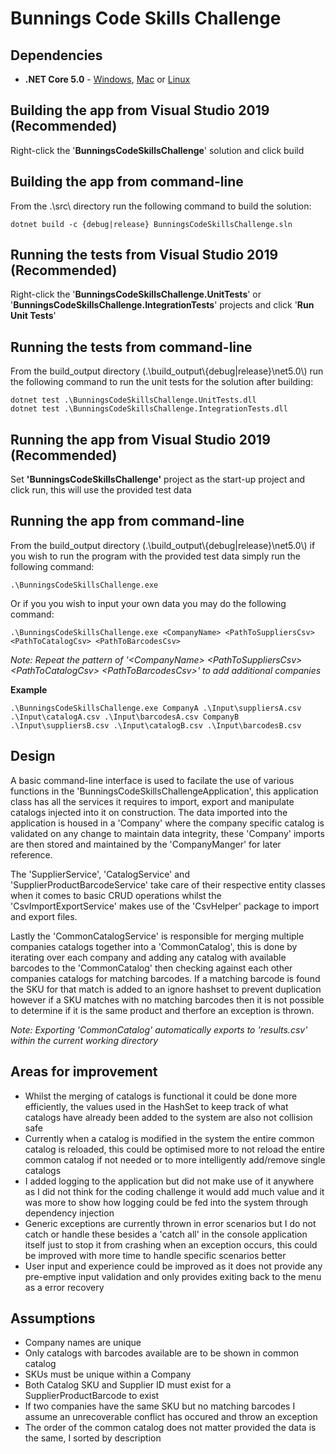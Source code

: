 # Bunnings Code Skills Challenge
## Dependencies
* **.NET Core 5.0** - [Windows](https://dotnet.microsoft.com/download/dotnet/thank-you/sdk-5.0.103-windows-x64-installer), [Mac](https://dotnet.microsoft.com/download/dotnet/thank-you/sdk-5.0.103-macos-x64-installer) or [Linux](https://docs.microsoft.com/en-us/dotnet/core/install/linux)

## Building the app from Visual Studio 2019 (Recommended)
Right-click the '**BunningsCodeSkillsChallenge**' solution and click build

## Building the app from command-line
From the .\src\ directory run the following command to build the solution:
    
    dotnet build -c {debug|release} BunningsCodeSkillsChallenge.sln

## Running the tests from Visual Studio 2019 (Recommended)
Right-click the '**BunningsCodeSkillsChallenge.UnitTests**' or '**BunningsCodeSkillsChallenge.IntegrationTests**' projects and click '**Run Unit Tests**'

## Running the tests from command-line
From the build_output directory (.\build_output\\{debug|release}\net5.0\\) run the following command to run the unit tests for the solution after building:
    
    dotnet test .\BunningsCodeSkillsChallenge.UnitTests.dll
    dotnet test .\BunningsCodeSkillsChallenge.IntegrationTests.dll

## Running the app from Visual Studio 2019 (Recommended)
Set **'BunningsCodeSkillsChallenge'** project as the start-up project and click run, this will use the provided test data

## Running the app from command-line
From the build_output directory (.\build_output\\{debug|release}\net5.0\\) if you wish to run the program with the provided test data simply run the following command:

    .\BunningsCodeSkillsChallenge.exe

Or if you you wish to input your own data you may do the following command:

    .\BunningsCodeSkillsChallenge.exe <CompanyName> <PathToSuppliersCsv> <PathToCatalogCsv> <PathToBarcodesCsv>

*Note: Repeat the pattern of '\<CompanyName> \<PathToSuppliersCsv> \<PathToCatalogCsv> \<PathToBarcodesCsv>' to add additional companies*

**Example**

    .\BunningsCodeSkillsChallenge.exe CompanyA .\Input\suppliersA.csv .\Input\catalogA.csv .\Input\barcodesA.csv CompanyB .\Input\suppliersB.csv .\Input\catalogB.csv .\Input\barcodesB.csv 

## Design
A basic command-line interface is used to facilate the use of various functions in the  'BunningsCodeSkillsChallengeApplication', this application class has all the services it requires to import, export and manipulate catalogs injected into it on construction. The data imported into the application is housed in a 'Company' where the company specific catalog is validated on any change to maintain data integrity, these 'Company' imports are then stored and maintained by the 'CompanyManger' for later reference.

The 'SupplierService', 'CatalogService' and 'SupplierProductBarcodeService' take care of their respective entity classes when it comes to basic CRUD operations whilst the 'CsvImportExportService' makes use of the 'CsvHelper' package to import and export files.

Lastly the 'CommonCatalogService' is responsible for merging multiple companies catalogs together into a 'CommonCatalog', this is done by iterating over each company and adding any catalog with available barcodes to the 'CommonCatalog' then checking against each other companies catalogs for matching barcodes. If a matching barcode is found the SKU for that match is added to an ignore hashset to prevent duplication however if a SKU matches with no matching barcodes then it is not possible to determine if it is the same product and therfore an exception is thrown. 

*Note: Exporting 'CommonCatalog' automatically exports to 'results.csv' within the current working directory*

## Areas for improvement
* Whilst the merging of catalogs is functional it could be done more efficiently, the values used in the HashSet to keep track of what catalogs have already been added to the system are also not collision safe
* Currently when a catalog is modified in the system the entire common catalog is reloaded, this could be optimised more to not reload the entire common catalog if not needed or to more intelligently add/remove single catalogs
* I added logging to the application but did not make use of it anywhere as I did not think for the coding challenge it would add much value and it was more to show how logging could be fed into the system through dependency injection
* Generic exceptions are currently thrown in error scenarios but I do not catch or handle these besides a 'catch all' in the console application itself just to stop it from crashing when an exception occurs, this could be improved with more time to handle specific scenarios better
* User input and experience could be improved as it does not provide any pre-emptive input validation and only provides exiting back to the menu as a error recovery

## Assumptions
* Company names are unique
* Only catalogs with barcodes available are to be shown in common catalog
* SKUs must be unique within a Company
* Both Catalog SKU and Supplier ID must exist for a SupplierProductBarcode to exist
* If two companies have the same SKU but no matching barcodes I assume an unrecoverable conflict has occured and throw an exception
* The order of the common catalog does not matter provided the data is the same, I sorted by description